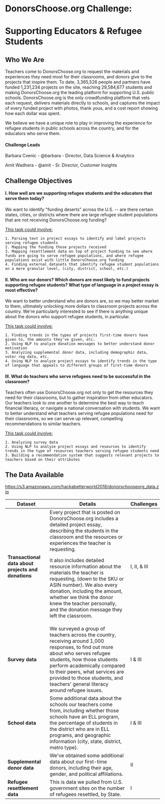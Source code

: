 # DonorsChoose.org Challenge: 

# Supporting Educators & Refugee Students
<p>
  
## Who We Are
Teachers come to DonorsChoose.org to request the materials and experiences they need most for their classrooms, and donors give to the projects that inspire them. To date, 3,365,526 people and partners have funded 1,231,234 projects on the site, reaching 29,584,677 students and making DonorsChoose.org the leading platform for supporting U.S. public schools. DonorsChoose.org is the only crowdfunding platform that vets each request, delivers materials directly to schools, and captures the impact of every funded project with photos, thank yous, and a cost report showing how each dollar was spent.
<p>
We believe we have a unique role to play in improving the experience for refugee students in public schools across the country, and for the educators who serve them. 
<p>
  
  #### Challenge Leads
  Barbara Cvenic - @barbara - Director, Data Science & Analytics
  <p>
  Amit Wadhera - @amit - Sr. Director, Customer Insights

## Challenge Objectives
  
#### I. How well are we supporting refugee students and the educators that serve them today?
We want to identify "funding deserts" across the U.S. -- are there certain states, cities, or districts where there are large refugee student populations that are not receiving DonorsChoose.org funding? 
<p>
  <u>This task could involve:</u>
  
    1. Parsing text in project essays to identify and label projects serving refugee students
    2. Mapping the funding those projects received
    3. Mapping resettlement data on top of project funding to see where funds are going to serve refugee populations, and where refugee populations exist with little DonorsChoose.org funding
    4. Finding external datasets that identify refugee student populations on a more granular level, (city, district, school, etc.)
    
#### II. Who are our donors? Which donors are most likely to fund projects supporting refugee students? What type of language in a project essay is most effective?
We want to better understand who are donors are, so we may better market to them, ultimately unlocking more dollars to classroom projects across the country. We're particularly interested to see if there is anything unique about the donors who support refugee students, in particular.
<p>
  <u>This task could involve:</u>
  
    1. Finding trends in the types of projects first-time donors have given to, the amounts they've given, etc.
    2. Using NLP to analyze donation messages to better understand donor motivation
    3. Analyzing supplemental donor data, including demographic data, voter reg data, etc. 
    4. Using NLP to analyze project essays to identify trends in the type of language that appeals to different groups of first-time donors
    
#### III. What do teachers who serve refugees need to be successful in the classroom?
Teachers often use DonorsChoose.org not only to get the resources they need for their classrooms, but to gather inspiration from other educators. Our teachers look to one another to determine the best way to teach financial literacy, or navigate a national conversation with students. We want to better understand what teachers serving refugee populations need for their classrooms, so we can serve up relevant, compelling recommendations to similar teachers.
<p>
  <u>This task could involve:</u>
  
    1. Analyzing survey data
    2. Using NLP to analyze project essays and resources to identify trends in the type of resources teachers serving refugee students need
    3. Building a recommendation system that suggests relevant projects to teachers based on their attributes


## The Data Available

https://s3.amazonaws.com/hackabetterworld2018/donorschooseorg_data.zip


  | Dataset                                                                                                                                                | Details                                               | Challenges                                                                 |
|------------------------------------------------------------------------------------------------------------------------------------------------------------------|-------------------------------------------------------------|-------------------------------------------------------------------------------|
| <b>Transactional data about projects and donations<b>                                                                          | Every project that is posted on DonorsChoose.org includes a detailed project essay, describing the students in the classroom and the resources or experiences the teacher is requesting. <p><p>It also includes detailed resource information about the materials the teacher is requesting, (down to the SKU or ASIN number). We also every donation, including the amount, whether we think the donor knew the teacher personally, and the donation message they left the classroom. | I, II, & III |
  | <b>Survey data</b> | We surveyed a group of teachers across the country, receiving around 1,000 responses, to find out more about who serves refugee students, how those students perform academically compared to their peers, what services are provided to those students, and teachers' general literacy around refugee issues. | I & III |
| <b>School data</b>                                                                                |Some additional data about the schools our teachers come from, including whether those schools have an ELL program, the percentage of students in the district who are in ELL programs, and geographic information (city, state, district, metro type). | I & III |
| <b>Supplemental donor data</b>                                                                                |We've obtained some additional data about our first-time donors, including their age, gender, and political affiliations.| II |
| <b>Refugee resettlement data</b>                                                                                |This is data we pulled from U.S. government sites on the number of refugees resettled, by State.| I |
